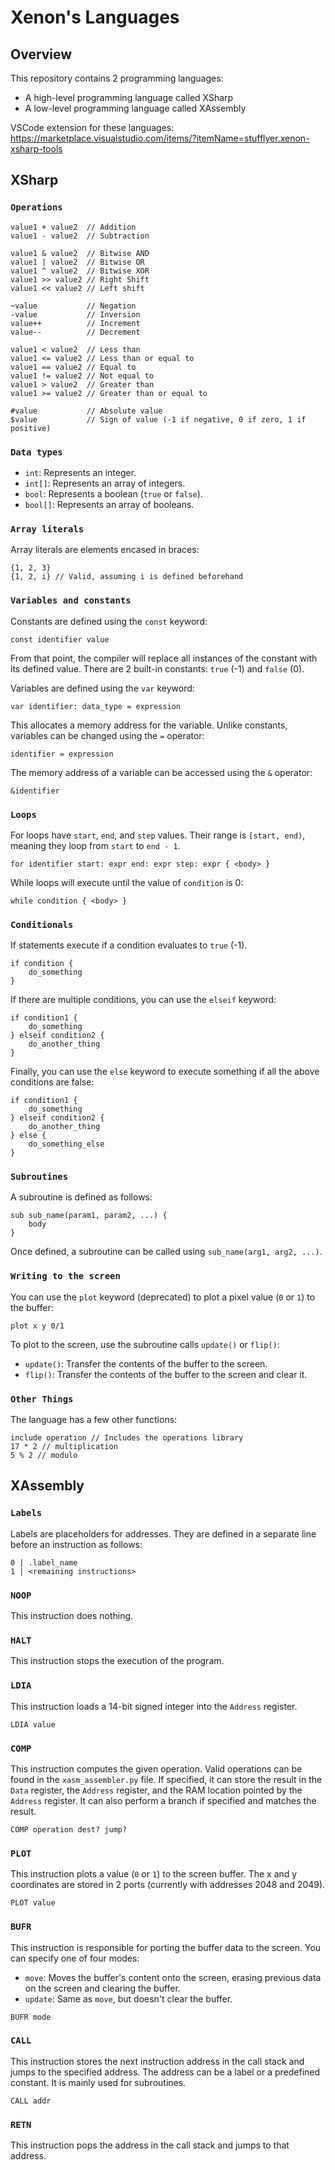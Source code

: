 # Xenon's Languages
## Overview
This repository contains 2 programming languages:

  - A high-level programming language called XSharp
  - A low-level programming language called XAssembly

VSCode extension for these languages: https://marketplace.visualstudio.com/items/?itemName=stufflyer.xenon-xsharp-tools

## XSharp
### `Operations`
```
value1 + value2  // Addition
value1 - value2  // Subtraction

value1 & value2  // Bitwise AND
value1 | value2  // Bitwise OR
value1 ^ value2  // Bitwise XOR
value1 >> value2 // Right Shift
value1 << value2 // Left shift

~value           // Negation
-value           // Inversion
value++          // Increment
value--          // Decrement

value1 < value2  // Less than
value1 <= value2 // Less than or equal to
value1 == value2 // Equal to
value1 != value2 // Not equal to
value1 > value2  // Greater than
value1 >= value2 // Greater than or equal to

#value           // Absolute value
$value           // Sign of value (-1 if negative, 0 if zero, 1 if positive)
```

### `Data types`
- `int`: Represents an integer.
- `int[]`: Represents an array of integers.
- `bool`: Represents a boolean (`true` or `false`).
- `bool[]`: Represents an array of booleans.

### `Array literals`
Array literals are elements encased in braces:
```
{1, 2, 3}
{1, 2, i} // Valid, assuming i is defined beforehand
```

### `Variables and constants`
Constants are defined using the `const` keyword:
```
const identifier value
```
From that point, the compiler will replace all instances of the constant with its defined value.
There are 2 built-in constants: `true` (-1) and `false` (0).

Variables are defined using the `var` keyword:
```
var identifier: data_type = expression
```
This allocates a memory address for the variable.
Unlike constants, variables can be changed using the `=` operator:
```
identifier = expression
```
The memory address of a variable can be accessed using the `&` operator:
```
&identifier
```

### `Loops`
For loops have `start`, `end`, and `step` values. Their range is `[start, end)`, meaning they loop from `start` to `end - 1`.
```
for identifier start: expr end: expr step: expr { <body> }
```
While loops will execute until the value of `condition` is 0:
```
while condition { <body> }
```

### `Conditionals`
If statements execute if a condition evaluates to `true` (-1).
```
if condition {
    do_something
}
```
If there are multiple conditions, you can use the `elseif` keyword:
```
if condition1 {
    do_something
} elseif condition2 {
    do_another_thing
}
```
Finally, you can use the `else` keyword to execute something if all the above conditions are false:
```
if condition1 {
    do_something
} elseif condition2 {
    do_another_thing
} else {
    do_something_else
}
```

### `Subroutines`
A subroutine is defined as follows:
```
sub sub_name(param1, param2, ...) {
    body
}
```
Once defined, a subroutine can be called using `sub_name(arg1, arg2, ...)`.

### `Writing to the screen`
You can use the `plot` keyword (deprecated) to plot a pixel value (`0` or `1`) to the buffer:
```
plot x y 0/1
```
To plot to the screen, use the subroutine calls `update()` or `flip()`:
- `update()`: Transfer the contents of the buffer to the screen.
- `flip()`: Transfer the contents of the buffer to the screen and clear it.

### `Other Things`
The language has a few other functions:
```
include operation // Includes the operations library
17 * 2 // multiplication
5 % 2 // modulo
```

## XAssembly
### `Labels`
Labels are placeholders for addresses. They are defined in a separate line before an instruction as follows:
```
0 | .label_name
1 | <remaining instructions>
```
### `NOOP`
This instruction does nothing.
### `HALT`
This instruction stops the execution of the program.
### `LDIA`
This instruction loads a 14-bit signed integer into the `Address` register.
```
LDIA value
```
### `COMP`
This instruction computes the given operation. Valid operations can be found in the `xasm_assembler.py` file.
If specified, it can store the result in the `Data` register, the `Address` register, and the RAM location pointed by the `Address` register.
It can also perform a branch if specified and matches the result.
```
COMP operation dest? jump?
```
### `PLOT`
This instruction plots a value (`0` or `1`) to the screen buffer.
The x and y coordinates are stored in 2 ports (currently with addresses 2048 and 2049).
```
PLOT value
```
### `BUFR`
This instruction is responsible for porting the buffer data to the screen.
You can specify one of four modes:
  - `move`: Moves the buffer's content onto the screen, erasing previous data on the screen and clearing the buffer.
  - `update`: Same as `move`, but doesn't clear the buffer.
```
BUFR mode
```
### `CALL`
This instruction stores the next instruction address in the call stack and jumps to the specified address. The address can be a label or a predefined constant.
It is mainly used for subroutines.
```
CALL addr
```
### `RETN`
This instruction pops the address in the call stack and jumps to that address.
